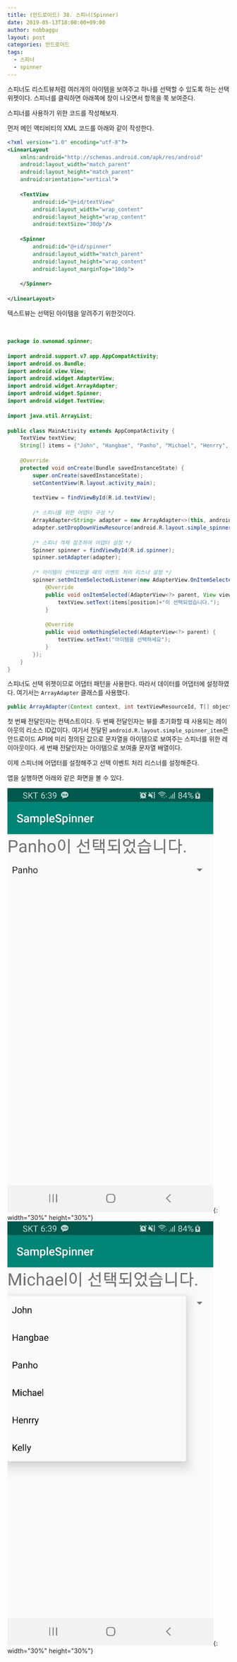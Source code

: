 ```yaml
---
title: (안드로이드) 38. 스피너(Spinner)
date: 2019-05-13T18:00:00+09:00
author: nobbaggu
layout: post
categories: 안드로이드
tags:
  - 스피너
  - spinner
---
```


스피너도 리스트뷰처럼 여러개의 아이템을 보여주고 하나를 선택할 수 있도록 하는 선택 위젯이다. 스피너를 클릭하면 아래쪽에 창이 나오면서 항목을 쭉 보여준다.

스피너를 사용하기 위한 코드를 작성해보자.

먼저 메인 액티비티의 XML 코드를 아래와 같이 작성한다.

~~~ xml
<?xml version="1.0" encoding="utf-8"?>
<LinearLayout
    xmlns:android="http://schemas.android.com/apk/res/android"
    android:layout_width="match_parent"
    android:layout_height="match_parent"
    android:orientation="vertical">

    <TextView
        android:id="@+id/textView"
        android:layout_width="wrap_content"
        android:layout_height="wrap_content"
        android:textSize="30dp"/>

    <Spinner
        android:id="@+id/spinner"
        android:layout_width="match_parent"
        android:layout_height="wrap_content"
        android:layout_marginTop="10dp">

    </Spinner>

</LinearLayout>
~~~

텍스트뷰는 선택된 아이템을 알려주기 위한것이다.

<br>

~~~ java
package io.swnomad.spinner;

import android.support.v7.app.AppCompatActivity;
import android.os.Bundle;
import android.view.View;
import android.widget.AdapterView;
import android.widget.ArrayAdapter;
import android.widget.Spinner;
import android.widget.TextView;

import java.util.ArrayList;

public class MainActivity extends AppCompatActivity {
    TextView textView;
    String[] items = {"John", "Hangbae", "Panho", "Michael", "Henrry", "Kelly"};

    @Override
    protected void onCreate(Bundle savedInstanceState) {
        super.onCreate(savedInstanceState);
        setContentView(R.layout.activity_main);

        textView = findViewById(R.id.textView);

        /* 스피너를 위한 어댑터 구성 */
        ArrayAdapter<String> adapter = new ArrayAdapter<>(this, android.R.layout.simple_spinner_item, items);
        adapter.setDropDownViewResource(android.R.layout.simple_spinner_dropdown_item);

        /* 스피너 객체 참조하여 어댑터 설정 */
        Spinner spinner = findViewById(R.id.spinner);
        spinner.setAdapter(adapter);

        /* 아이템이 선택되었을 때의 이벤트 처리 리스너 설정 */
        spinner.setOnItemSelectedListener(new AdapterView.OnItemSelectedListener() {
            @Override
            public void onItemSelected(AdapterView<?> parent, View view, int position, long id) {
                textView.setText(items[position]+"이 선택되었습니다.");
            }

            @Override
            public void onNothingSelected(AdapterView<?> parent) {
                textView.setText("아이템을 선택하세요");
            }
        });
    }
}
~~~

스피너도 선택 위젯이므로 어댑터 패턴을 사용한다. 따라서 데이터를 어댑터에 설정하였다. 여기서는 `ArrayAdapter` 클래스를 사용했다.

~~~ java
public ArrayAdapter(Context context, int textViewResourceId, T[] objects)
~~~

첫 번째 전달인자는 컨텍스트이다. 두 번째 전달인자는 뷰를 초기화할 때 사용되는 레이아웃의 리소스 ID값이다. 여기서 전달된 `android.R.layout.simple_spinner_item`은 안드로이드 API에 미리 정의된 값으로 문자열을 아이템으로 보여주는 스피너를 위한 레이아웃이다. 세 번째 전달인자는 아이템으로 보여줄 문자열 배열이다.

이제 스피너에 어댑터를 설정해주고 선택 이벤트 처리 리스너를 설정해준다.

앱을 실행하면 아래와 같은 화면을 볼 수 있다.

![1](/images/android/38/1.jpg){: width="30%" height="30%"}
![2](/images/android/38/2.jpg){: width="30%" height="30%"}